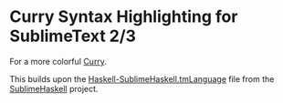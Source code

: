 # Curry Syntax Highlighting for SublimeText 2/3
For a more colorful [Curry](http://curry-language.org).

This builds upon the [Haskell-SublimeHaskell.tmLanguage](http://github.com/SublimeHaskell/SublimeHaskell/blob/master/Syntaxes/Haskell-SublimeHaskell.tmLanguage) file from the [SublimeHaskell](http://github.com/SublimeHaskell/SublimeHaskell) project.